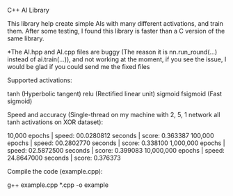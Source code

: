 C++ AI Library

This library help create simple AIs with many different activations, and train them. After some testing, I found this library is faster than a C version of the same
library.

*The AI.hpp and AI.cpp files are buggy (The reason it is nn.run_round(...) instead of ai.train(...)), and not working at the moment, if you see the issue, I would be glad if you could send me the fixed files


Supported activations:

tanh        (Hyperbolic tangent)
relu        (Rectified linear unit)
sigmoid
fsigmoid    (Fast sigmoid)


Speed and accuracy (Single-thread on my machine with 2, 5, 1 network all tanh activations on XOR dataset):

10,000      epochs  |  speed: 00.0280812 seconds | score: 0.363387
100,000     epochs  |  speed: 00.2802770 seconds | score: 0.338100
1,000,000   epochs  |  speed: 02.5872500 seconds | score: 0.399083
10,000,000  epochs  |  speed: 24.8647000 seconds | score: 0.376373


Compile the code (example.cpp):

g++ example.cpp *.cpp -o example

